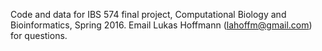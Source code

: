 Code and data for IBS 574 final project, Computational Biology and Bioinformatics, Spring 2016.
Email Lukas Hoffmann (lahoffm@gmail.com) for questions.
